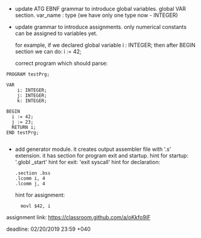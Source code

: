 
* update ATG EBNF grammar to introduce global variables.
  global VAR section.
   var_name : type (we have only one type now - INTEGER)

* update grammar to introduce assignments.
  only numerical constants can be assigned to variables yet.

  for example, if we declared global variable
    i : INTEGER;
	then after BEGIN section we can do:
	i := 42;

  correct program which should parse:

```
PROGRAM testPrg;

VAR
    i: INTEGER;
	j: INTEGER;
	k: INTEGER;

BEGIN
  i := 42;
  j := 23;
  RETURN i;
END testPrg;


```
*  add generator module.
   it creates output assembler file with '.s' extension.
   it has section for program exit and startup.
   hint for startup: '.globl _start'
   hint for exit:    'exit syscall'
   hint for declaration:
   ```
   .section .bss
   .lcomm i, 4
   .lcomm j, 4
   ```
   hint for assignment:

   ```
     movl $42, i

   ```


assignment link: https://classroom.github.com/a/oKkfo9iF

deadline: 02/20/2019 23:59 +040
